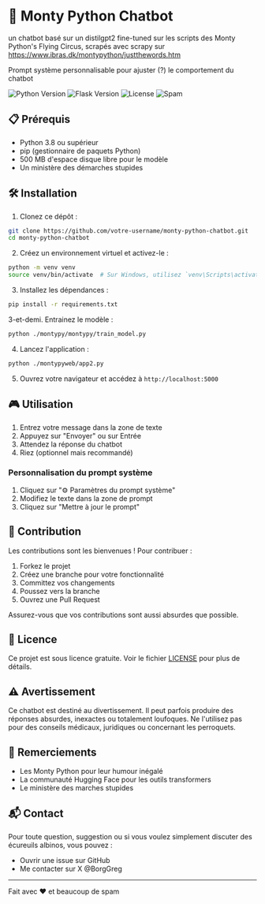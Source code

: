 # 🐍 Monty Python Chatbot

un chatbot basé sur un distilgpt2 fine-tuned sur les scripts des Monty Python's Flying Circus, 
scrapés avec scrapy sur https://www.ibras.dk/montypython/justthewords.htm 



 Prompt système personnalisable pour ajuster (?) le comportement du chatbot



![Python Version](https://img.shields.io/badge/Python-3.8%2B-blue)
![Flask Version](https://img.shields.io/badge/Flask-2.0.1-green)
![License](https://img.shields.io/badge/License-MIT-yellow)
![Spam](https://img.shields.io/badge/Spam-A%20Lot-red)


## 📋 Prérequis

- Python 3.8 ou supérieur
- pip (gestionnaire de paquets Python)
- 500 MB d'espace disque libre pour le modèle
- Un ministère des démarches stupides

## 🛠️ Installation

1. Clonez ce dépôt :
```bash
git clone https://github.com/votre-username/monty-python-chatbot.git
cd monty-python-chatbot
```

2. Créez un environnement virtuel et activez-le :
```bash
python -m venv venv
source venv/bin/activate  # Sur Windows, utilisez `venv\Scripts\activate`
```

3. Installez les dépendances :
```bash
pip install -r requirements.txt
```
3-et-demi. Entrainez le modèle : 
```bash
python ./montypy/montypy/train_model.py
```
4. Lancez l'application :
```bash
python ./montypyweb/app2.py
```

5. Ouvrez votre navigateur et accédez à `http://localhost:5000`

## 🎮 Utilisation

1. Entrez votre message dans la zone de texte
2. Appuyez sur "Envoyer" ou sur Entrée
3. Attendez la réponse du chatbot
4. Riez (optionnel mais recommandé)

### Personnalisation du prompt système

1. Cliquez sur "⚙️ Paramètres du prompt système"
2. Modifiez le texte dans la zone de prompt
3. Cliquez sur "Mettre à jour le prompt"


## 🤝 Contribution

Les contributions sont les bienvenues ! Pour contribuer :

1. Forkez le projet
2. Créez une branche pour votre fonctionnalité
3. Committez vos changements
4. Poussez vers la branche
5. Ouvrez une Pull Request

Assurez-vous que vos contributions sont aussi absurdes que possible.

## 📜 Licence

Ce projet est sous licence gratuite. Voir le fichier [LICENSE](LICENSE) pour plus de détails.

## ⚠️ Avertissement

Ce chatbot est destiné au divertissement. Il peut parfois produire des réponses absurdes, inexactes ou totalement loufoques. Ne l'utilisez pas pour des conseils médicaux, juridiques ou concernant les perroquets.

## 🙏 Remerciements

- Les Monty Python pour leur humour inégalé
- La communauté Hugging Face pour les outils transformers
- Le ministère des marches stupides

## 📬 Contact

Pour toute question, suggestion ou si vous voulez simplement discuter des écureuils albinos, vous pouvez :
- Ouvrir une issue sur GitHub
- Me contacter sur X @BorgGreg

---

Fait avec ❤️ et beaucoup de spam
